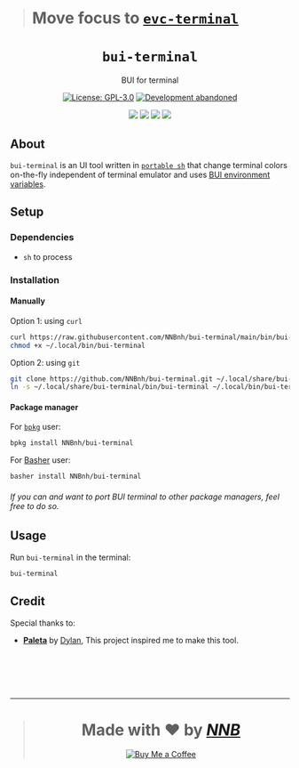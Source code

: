 > # Move focus to [`evc-terminal`](https://github.com/superb-ui/evc-terminal)

<h1 align="center"><code>bui-terminal</code></h1>
<p align="center">BUI for terminal</p>
<p align="center"><a href="https://github.com/NNBnh/bui-terminal/blob/main/LICENSE"><img src="https://img.shields.io/github/license/NNBnh/bui-terminal?labelColor=073551&color=4EAA25&style=for-the-badge" alt="License: GPL-3.0"></a> <a href="https://gist.github.com/NNBnh/9ef453aba3efce26046e0d3119dab5a7#development-abandoned"><img src=https://img.shields.io/badge/development-abandoned-%234EAA25.svg?labelColor=073551&style=for-the-badge&logoColor=FFFFFF alt="Development abandoned"></a></p>
<p align="center"><a href="https://github.com/NNBnh/bui-terminal/watchers"><img src="https://img.shields.io/github/watchers/NNBnh/bui-terminal?labelColor=073551&color=4EAA25&style=flat-square"></a> <a href="https://github.com/NNBnh/bui-terminal/stargazers"><img src="https://img.shields.io/github/stars/NNBnh/bui-terminal?labelColor=073551&color=4EAA25&style=flat-square"></a> <a href="https://github.com/NNBnh/bui-terminal/network/members"><img src="https://img.shields.io/github/forks/NNBnh/bui-terminal?labelColor=073551&color=4EAA25&style=flat-square"></a> <a href="https://github.com/NNBnh/bui-terminal/issues"><img src="https://img.shields.io/github/issues/NNBnh/bui-terminal?labelColor=073551&color=4EAA25&style=flat-square"></a></p>

## About
`bui-terminal` is an UI tool written in [`portable sh`](https://github.com/dylanaraps/pure-sh-bible) that change terminal colors on-the-fly independent of terminal emulator and uses [BUI environment variables](https://github.com/NNBnh/dots/wiki/bui).

## Setup
### Dependencies
- `sh` to process

### Installation
#### Manually
Option 1: using `curl`
```sh
curl https://raw.githubusercontent.com/NNBnh/bui-terminal/main/bin/bui-terminal > ~/.local/bin/bui-terminal
chmod +x ~/.local/bin/bui-terminal
```

Option 2: using `git`
```sh
git clone https://github.com/NNBnh/bui-terminal.git ~/.local/share/bui-terminal
ln -s ~/.local/share/bui-terminal/bin/bui-terminal ~/.local/bin/bui-terminal
```

#### Package manager
For [`bpkg`](https://github.com/bpkg/bpkg) user:
```sh
bpkg install NNBnh/bui-terminal
```

For [Basher](https://github.com/bpkg/bpkg) user:
```sh
basher install NNBnh/bui-terminal
```

###### If you can and want to port BUI terminal to other package managers, feel free to do so.

## Usage
Run `bui-terminal` in the terminal:
```sh
bui-terminal
```

## Credit
Special thanks to:
- [**Paleta**](https://github.com/dylanaraps/paleta) by [Dylan](https://github.com/dylanaraps), This project inspired me to make this tool.

<br><br><br><br>

---

> <h1 align="center">Made with ❤️ by <a href="https://github.com/NNBnh"><i>NNB</i></a></h1>
>
> <p align="center"><a href="https://www.buymeacoffee.com/nnbnh"><img src="https://img.shields.io/badge/buy_me_a_coffee%20-%23F7CA88.svg?logo=buy-me-a-coffee&logoColor=333333&style=for-the-badge" alt="Buy Me a Coffee"></a></p>
